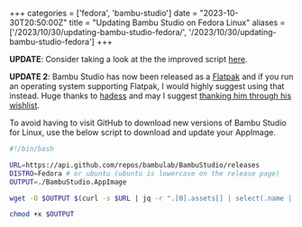 +++
categories = ['fedora', 'bambu-studio']
date = "2023-10-30T20:50:00Z"
title = "Updating Bambu Studio on Fedora Linux"
aliases = ['/2023/10/30/updating-bambu-studio-fedora/', '/2023/10/30/updating-bambu-studio-fedora']
+++

**UPDATE**: Consider taking a look at the the improved script [here](/2023/10/30/improving-bambu-studio-update-script/).

**UPDATE 2**: Bambu Studio has now been released as a [Flatpak](https://flathub.org/apps/com.bambulab.BambuStudio) and if you run an operating system supporting Flatpak, I would highly suggest using that instead. Huge thanks to [hadess](https://github.com/hadess) and may I suggest [thanking him through his wishlist](https://github.com/flathub/com.bambulab.BambuStudio#saying-thanks).

To avoid having to visit GitHub to download new versions of Bambu Studio for Linux, use the below script to download and update your AppImage.

```bash
#!/bin/bash

URL=https://api.github.com/repos/bambulab/BambuStudio/releases
DISTRO=Fedora # or ubuntu (ubuntu is lowercase on the release page)
OUTPUT=./BambuStudio.AppImage

wget -O $OUTPUT $(curl -s $URL | jq -r ".[0].assets[] | select(.name | contains (\"$DISTRO\")) | .browser_download_url")

chmod +x $OUTPUT
```
